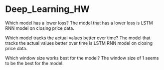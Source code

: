 # Deep_Learning_HW

Which model has a lower loss?
The model that has a lower loss is LSTM RNN model on closing price data.

Which model tracks the actual values better over time?
The model that tracks the actual values better over time is LSTM RNN model on closing price data.

Which window size works best for the model?
The window size of 1 seems to be the best for the model.  
